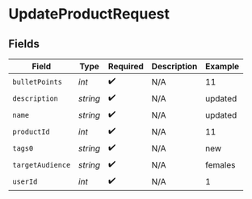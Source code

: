 # UpdateProductRequest


## Fields

| Field              | Type               | Required           | Description        | Example            |
| ------------------ | ------------------ | ------------------ | ------------------ | ------------------ |
| `bulletPoints`     | *int*              | :heavy_check_mark: | N/A                | 11                 |
| `description`      | *string*           | :heavy_check_mark: | N/A                | updated            |
| `name`             | *string*           | :heavy_check_mark: | N/A                | updated            |
| `productId`        | *int*              | :heavy_check_mark: | N/A                | 11                 |
| `tags0`            | *string*           | :heavy_check_mark: | N/A                | new                |
| `targetAudience`   | *string*           | :heavy_check_mark: | N/A                | females            |
| `userId`           | *int*              | :heavy_check_mark: | N/A                | 1                  |